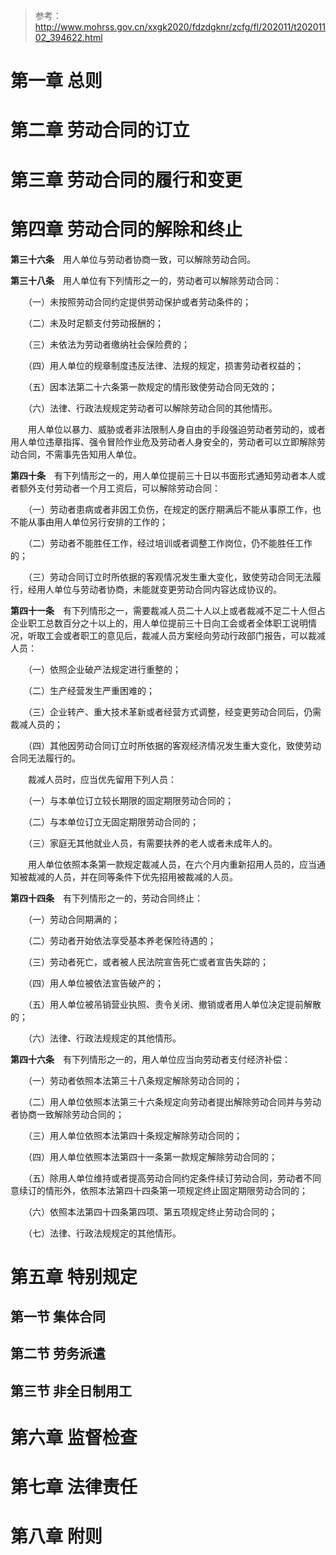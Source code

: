 > 参考：http://www.mohrss.gov.cn/xxgk2020/fdzdgknr/zcfg/fl/202011/t20201102_394622.html

# 第一章 总则



# 第二章 劳动合同的订立



# 第三章 劳动合同的履行和变更



# 第四章 劳动合同的解除和终止

**第三十六条**　用人单位与劳动者协商一致，可以解除劳动合同。

**第三十八条**　用人单位有下列情形之一的，劳动者可以解除劳动合同：

　　（一）未按照劳动合同约定提供劳动保护或者劳动条件的；

　　（二）未及时足额支付劳动报酬的；

　　（三）未依法为劳动者缴纳社会保险费的；

　　（四）用人单位的规章制度违反法律、法规的规定，损害劳动者权益的；

　　（五）因本法第二十六条第一款规定的情形致使劳动合同无效的；

　　（六）法律、行政法规规定劳动者可以解除劳动合同的其他情形。

　　用人单位以暴力、威胁或者非法限制人身自由的手段强迫劳动者劳动的，或者用人单位违章指挥、强令冒险作业危及劳动者人身安全的，劳动者可以立即解除劳动合同，不需事先告知用人单位。

**第四十条**　有下列情形之一的，用人单位提前三十日以书面形式通知劳动者本人或者额外支付劳动者一个月工资后，可以解除劳动合同：

　　（一）劳动者患病或者非因工负伤，在规定的医疗期满后不能从事原工作，也不能从事由用人单位另行安排的工作的；

　　（二）劳动者不能胜任工作，经过培训或者调整工作岗位，仍不能胜任工作的；

　　（三）劳动合同订立时所依据的客观情况发生重大变化，致使劳动合同无法履行，经用人单位与劳动者协商，未能就变更劳动合同内容达成协议的。

**第四十一条**　有下列情形之一，需要裁减人员二十人以上或者裁减不足二十人但占企业职工总数百分之十以上的，用人单位提前三十日向工会或者全体职工说明情况，听取工会或者职工的意见后，裁减人员方案经向劳动行政部门报告，可以裁减人员：

　　（一）依照企业破产法规定进行重整的；

　　（二）生产经营发生严重困难的；

　　（三）企业转产、重大技术革新或者经营方式调整，经变更劳动合同后，仍需裁减人员的；

　　（四）其他因劳动合同订立时所依据的客观经济情况发生重大变化，致使劳动合同无法履行的。

　　裁减人员时，应当优先留用下列人员：

　　（一）与本单位订立较长期限的固定期限劳动合同的；

　　（二）与本单位订立无固定期限劳动合同的；

　　（三）家庭无其他就业人员，有需要扶养的老人或者未成年人的。

　　用人单位依照本条第一款规定裁减人员，在六个月内重新招用人员的，应当通知被裁减的人员，并在同等条件下优先招用被裁减的人员。

**第四十四条**　有下列情形之一的，劳动合同终止：

　　（一）劳动合同期满的；

　　（二）劳动者开始依法享受基本养老保险待遇的；

　　（三）劳动者死亡，或者被人民法院宣告死亡或者宣告失踪的；

　　（四）用人单位被依法宣告破产的；

　　（五）用人单位被吊销营业执照、责令关闭、撤销或者用人单位决定提前解散的；

　　（六）法律、行政法规规定的其他情形。

**第四十六条**　有下列情形之一的，用人单位应当向劳动者支付经济补偿：

　　（一）劳动者依照本法第三十八条规定解除劳动合同的；

　　（二）用人单位依照本法第三十六条规定向劳动者提出解除劳动合同并与劳动者协商一致解除劳动合同的；

　　（三）用人单位依照本法第四十条规定解除劳动合同的；

　　（四）用人单位依照本法第四十一条第一款规定解除劳动合同的；

　　（五）除用人单位维持或者提高劳动合同约定条件续订劳动合同，劳动者不同意续订的情形外，依照本法第四十四条第一项规定终止固定期限劳动合同的；

　　（六）依照本法第四十四条第四项、第五项规定终止劳动合同的；

　　（七）法律、行政法规规定的其他情形。

# 第五章 特别规定



## 第一节 集体合同



## 第二节 劳务派遣



## 第三节 非全日制用工



# 第六章 监督检查



# 第七章 法律责任



# 第八章 附则

